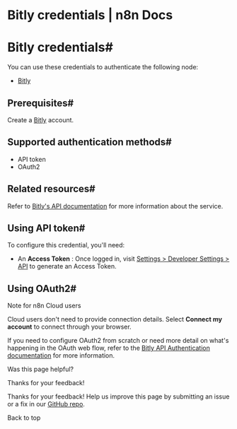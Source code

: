 # Bitly credentials | n8n Docs

[ ](https://github.com/n8n-io/n8n-docs/edit/main/docs/integrations/builtin/credentials/bitly.md "Edit this page")

# Bitly credentials#

You can use these credentials to authenticate the following node:

  * [Bitly](../../app-nodes/n8n-nodes-base.bitly/)

## Prerequisites#

Create a [Bitly](https://www.bitly.com/) account.

## Supported authentication methods#

  * API token
  * OAuth2

## Related resources#

Refer to [Bitly's API documentation](https://dev.bitly.com/) for more information about the service.

## Using API token#

To configure this credential, you'll need:

  * An **Access Token** : Once logged in, visit [Settings > Developer Settings > API](https://app.bitly.com/settings/api/) to generate an Access Token.

## Using OAuth2#

Note for n8n Cloud users

Cloud users don't need to provide connection details. Select **Connect my account** to connect through your browser.

If you need to configure OAuth2 from scratch or need more detail on what's happening in the OAuth web flow, refer to the [Bitly API Authentication documentation](https://dev.bitly.com/docs/getting-started/authentication/) for more information.

Was this page helpful? 

Thanks for your feedback! 

Thanks for your feedback! Help us improve this page by submitting an issue or a fix in our [GitHub repo](https://github.com/n8n-io/n8n-docs). 

Back to top